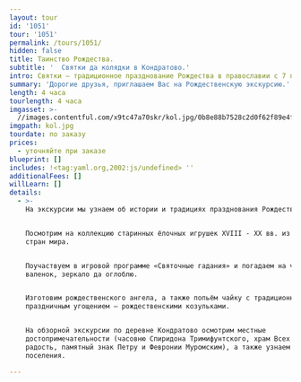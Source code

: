 ```yaml
---
layout: tour
id: '1051'
tour: '1051'
permalink: /tours/1051/
hidden: false
title: Таинство Рождества.
subtitle: '  Святки да колядки в Кондратово.'
intro: Святки – традиционное празднование Рождества в православии с 7 по 17 января.
summary: 'Дорогие друзья, приглашаем Вас на Рождественскую экскурсию.'
length: 4 часа
tourlength: 4 часа
imgasset: >-
  //images.contentful.com/x9tc47a70skr/kol.jpg/0b8e88b7528c2d0f62f89e4f5d92f4f0/kol.jpg
imgpath: kol.jpg
tourdate: по заказу
prices:
  - уточняйте при заказе
blueprint: []
includes: !<tag:yaml.org,2002:js/undefined> ''
additionalFees: []
willLearn: []
details:
  - >-
    На экскурсии мы узнаем об истории и традициях празднования Рождества.


    Посмотрим на коллекцию старинных ёлочных игрушек ХVIII - ХХ вв. из разных
    стран мира.


    Поучаствуем в игровой программе «Святочные гадания» и погадаем на чугунок да
    валенок, зеркало да оглоблю.


    Изготовим рождественского ангела, а также попьём чайку с традиционным
    праздничным угощением – рождественскими козульками.


    На обзорной экскурсии по деревне Кондратово осмотрим местные
    достопримечательности (часовню Спиридона Тримифунтского, храм Всех скорбящих
    радость, памятный знак Петру и Февронии Муромским), а также узнаем историю
    поселения.

---
```

